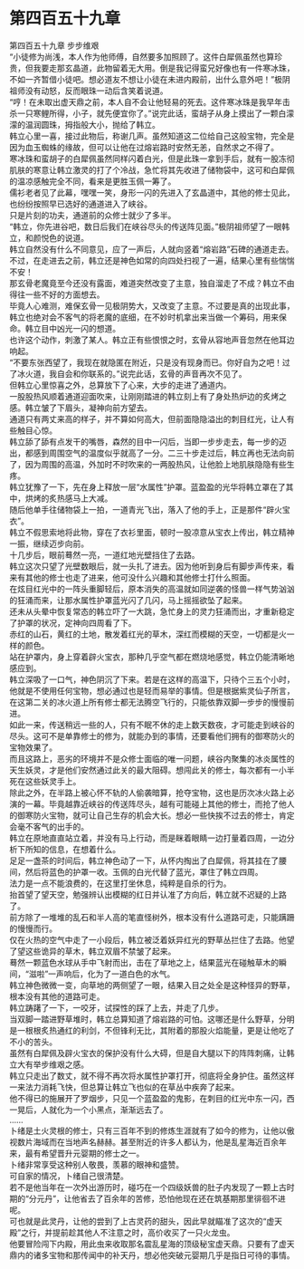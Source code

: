 # 第四百五十九章

第四百五十九章 步步维艰\
“小徒修为尚浅，本人作为他师傅，自然要多加照顾了。这件白犀佩虽然也算珍贵，但我要走那玄晶道，此物留着无大用。倒是我记得蛮兄好像也有一件寒冰珠，不如一齐暂借小徒吧。想必道友不想让小徒在未进内殿前，出什么意外吧！”极阴祖师没有动怒，反而眼珠一动后含笑着说道。\
“哼！在未取出虚天鼎之前，本人自不会让他轻易的死去。这件寒冰珠是我早年击杀一只寒鲤所得，小子，就先便宜你了。”说完此话，蛮胡子从身上摸出了一颗白濛濛的温润圆珠，拇指般大小，抛给了韩立。\
韩立心里一喜，接过此物后，称谢几声。虽然知道这二位给自己这般宝物，完全是因为血玉蜘蛛的缘故，但可以让他在过熔岩路时安然无恙，自然求之不得了。\
寒冰珠和蛮胡子的白犀佩虽然同样闪着白光，但是此珠一拿到手后，就有一股冻彻肌肤的寒意让韩立激灵的打了个冷战，急忙将其先收进了储物袋中，这可和白犀佩的温凉感触完全不同，看来是更胜玉佩一筹了。\
儒衫老者见了此幕，嘿嘿一笑，身形一闪的先进入了玄晶道中，其他的修士见此，也纷纷按照早已选好的通道进入了峡谷。\
只是片刻的功夫，通道前的众修士就少了多半。\
“韩立，你先进谷吧，数日后我们在峡谷尽头的传送阵见面。”极阴祖师望了一眼韩立，和颜悦色的说道。\
韩立自然没有什么不同意见，应了一声后，人就向竖着“熔岩路”石碑的通道走去。不过，在走进去之前，韩立还是神色如常的向四处扫视了一遍，结果心里有些惴惴不安！\
那玄骨老魔竟至今还没有露面，难道突然改变了主意，独自溜走了不成？韩立不由得往一些不好的方面想去。\
毕竟人心难测，难保玄骨一见极阴势大，又改变了主意。不过要是真的出现此事，韩立也绝对会不客气的将老魔的底细，在不妙时机拿出来当做一个筹码，用来保命。韩立目中凶光一闪的想道。\
也许这个动作，刺激了某人。韩立正有些恨恨之时，玄骨从容地声音忽然在他耳边响起。\
“不要东张西望了，我现在就隐匿在附近，只是没有现身而已。你好自为之吧！过了冰火道，我自会和你联系的。”说完此话，玄骨的声音再次不见了。\
但韩立心里惊喜之外，总算放下了心来，大步的走进了通道内。\
一股股热风顺着通道迎面吹来，让刚刚踏进的韩立刻上有了身处热炉边的炙烤之感。韩立皱了下眉头，凝神向前方望去。\
通道只有两丈来高的样子，并不算如何高大，但前面隐隐溢出的刺目红光，让人有些触目心惊。\
韩立舔了舔有点发干的嘴唇，森然的目中一闪后，当即一步步走去，每一步的迈出，都感到周围空气的温度似乎就高了一分。二三十步走过后，韩立再也无法向前了，因为周围的高温，外加时不时吹来的一两股热风，让他脸上地肌肤隐隐有些生疼。\
韩立犹豫了一下，先在身上释放一层“水属性”护罩。蓝盈盈的光华将韩立罩在了其中，烘烤的炙热感马上大减。\
随后他单手往储物袋上一拍，一道青光飞出，落入了他的手上，正是那件“辟火宝衣”。\
韩立不假思索地将此物，穿在了衣衫里面，顿时一股凉意从宝衣上传出，韩立精神一振，继续迈步向前。\
十几步后，眼前蓦然一亮，一道红地光壁挡住了去路。\
韩立这次只望了光壁数眼后，就一头扎了进去。因为他听到身后有脚步声传来，看来有其他的修士也走了进来，他可没什么兴趣和其他修士打什么照面。\
在炫目红光中的一阵头重脚轻后，原本消失的高温就如同逆袭的怪兽一样气势汹汹的狂涌而来，让那水属性护罩蓝光闪了几闪，马上摇摇欲坠了起来。\
还未从头晕中恢复常态的韩立吓了一大跳，急忙身上的灵力狂涌而出，才重新稳定了护罩的状况，定神向四周看了下。\
赤红的山石，黄红的土地，散发着红光的草木，深红而模糊的天空，一切都是火一样的颜色。\
站在护罩内，身上穿着辟火宝衣，那种几乎空气都在燃烧地感觉，韩立仍能清晰地感应到。\
韩立深吸了一口气，神色阴沉了下来。若是在这样的高温下，只待个三五个小时，他就是不使用任何宝物，想必通过也是轻而易举的事情。但是根据紫灵仙子所言，在这第二关的冰火道上所有修士都无法腾空飞行的，只能依靠双脚一步步的慢慢前进。\
如此一来，传送稍远一些的人，只有不眠不休的走上数天数夜，才可能走到峡谷的尽头。这可不是单靠修士的修为，就能办到的事情，还要看他们拥有的御寒防火的宝物效果了。\
而且这路上，恶劣的环境并不是众修士面临的唯一问题，峡谷内聚集的冰炎属性的天生妖灵，才是他们安然通过此关的最大阻碍。想闯此关的修士，每次都有一小半死在这些妖灵手上。\
除此之外，在半路上被心怀不轨的人偷袭暗算，抢夺宝物，这也是历次冰火路上必演的一幕。毕竟越靠近峡谷的传送阵尽头，越有可能碰上其他的修士，而抢了他人的御寒防火宝物，就可让自己生存的机会大长。想必一些快挨不过去的修士，肯定会毫不客气的出手的。\
韩立在原地直直站立着，并没有马上行动，而是眯着眼睛一边打量着四周，一边分析下所知的信息，在想着什么。\
足足一盏茶的时间后，韩立神色动了一下，从怀内掏出了白犀佩，将其挂在了腰间，然后将蓝色的护罩一收。玉佩的白光代替了蓝光，罩住了韩立四周。\
法力是一点不能浪费的，在这里打坐休息，纯粹是自杀的行为。\
抬首望了望天空，勉强辨认出模糊的红日并认准了方向后，韩立就不迟疑的上路了。\
前方除了一堆堆的乱石和半人高的笔直怪树外，根本没有什么道路可走，只能蹒跚的慢慢而行。\
仅在火热的空气中走了一小段后，韩立被泛着妖异红光的野草丛拦住了去路。他望了望这些诡异的草木，韩立双眉不禁皱了起来。\
蓦然一颗蓝色水球从手中飞射而出，击在了草地之上，结果蓝光在碰触草木的瞬间，“滋啦”一声响后，化为了一道白色的水气。\
韩立神色微微一变，向草地的两侧望了一眼，结果入目之处全是这种怪异的野草，根本没有其他的道路可走。\
韩立踌躇了一下，一咬牙，试探性的踩了上去，并走了几步。\
当双脚一踏进野草堆时，韩立总算知道了熔岩路的可怕。这哪还是什么野草，分明是一根根炙热通红的利剑，不但锋利无比，其附着的那股火焰能量，更是让他吃了不小的苦头。\
虽然有白犀佩及辟火宝衣的保护没有什么大碍，但是自大腿以下的阵阵刺痛，让韩立大有举步维艰之感。\
韩立只走出了数丈，就不得不再次将水属性护罩打开，彻底将全身护住。虽然这样一来法力消耗飞快，但总算让韩立飞也似的在草丛中疾奔了起来。\
他不得已的施展开了罗烟步，只见一个蓝盈盈的鬼影，在刺目的红光中东一闪，西一晃后，人就化为一个小黑点，渐渐远去了。\
……\
卜绪是土火灵根的修士，只有三百年不到的修炼生涯就有了如今的修为，让他以傲视数片海域而在当地声名赫赫。甚至附近的许多人都认为，他是乱星海近百余年来，最有希望晋升元婴期的修士之一。\
卜绪非常享受这种别人敬畏，羡慕的眼神和盛赞。\
可自家的情况，卜绪自己很清楚。\
若不是他当年在一次外出游历时，碰巧在一个四级妖兽的肚子内发现了一颗上古时期的“分元丹”，让他省去了百余年的苦修，恐怕他现在还在筑基期那里徘徊不进呢。\
可也就是此灵丹，让他的尝到了上古灵药的甜头，因此早就瞄准了这次的“虚天殿”之行，并提前趁其他人不注意之时，高价收买了一只火龙虫。\
他要冒险闯下内殿，用此虫来收取那名震乱星海的顶级秘宝虚天鼎。只要有了虚天鼎内的诸多宝物和那传闻中的补天丹，想必他突破元婴期几乎是指日可待的事情。
